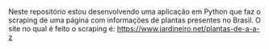 Neste repositório estou desenvolvendo uma aplicação em Python que faz o scraping de uma página com informações de plantas presentes no Brasil.
O site no qual é feito o scraping é: https://www.jardineiro.net/plantas-de-a-a-z
